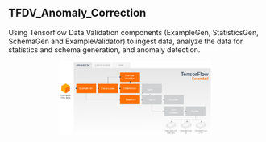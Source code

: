 ## TFDV_Anomaly_Correction

Using Tensorflow Data Validation components (ExampleGen, StatisticsGen, SchemaGen and ExampleValidator) to ingest data, analyze the data for statistics and schema generation, and anomaly detection.


<p align="center" width="100%">
    <img width="60%" src="data/tfx.png">
</p>